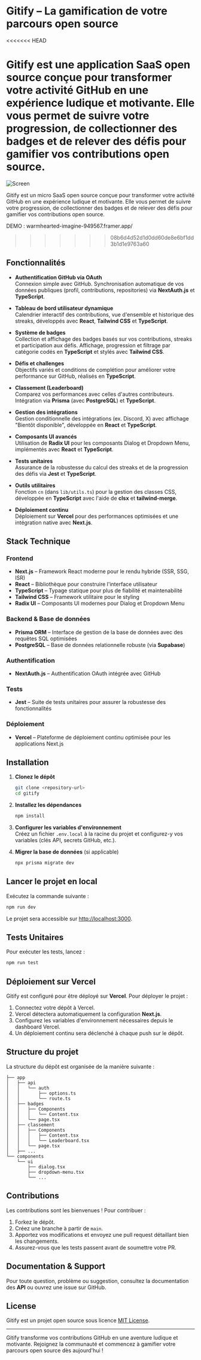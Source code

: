# Gitify – La gamification de votre parcours open source
<<<<<<< HEAD

Gitify est une application SaaS open source conçue pour transformer votre activité GitHub en une expérience ludique et motivante. Elle vous permet de suivre votre progression, de collectionner des badges et de relever des défis pour gamifier vos contributions open source.
=======
![Screen](screen)

Gitify est un micro SaaS open source conçue pour transformer votre activité GitHub en une expérience ludique et motivante. Elle vous permet de suivre votre progression, de collectionner des badges et de relever des défis pour gamifier vos contributions open source.

DEMO : warmhearted-imagine-949567.framer.app/
>>>>>>> 08b6d4d52d1d0dd60de8e6bf1dd3b1d1e9763a60

## Fonctionnalités

- **Authentification GitHub via OAuth**  
  Connexion simple avec GitHub. Synchronisation automatique de vos données publiques (profil, contributions, repositories) via **NextAuth.js** et **TypeScript**.

- **Tableau de bord utilisateur dynamique**  
  Calendrier interactif des contributions, vue d'ensemble et historique des streaks, développés avec **React**, **Tailwind CSS** et **TypeScript**.

- **Système de badges**  
  Collection et affichage des badges basés sur vos contributions, streaks et participation aux défis. Affichage, progression et filtrage par catégorie codés en **TypeScript** et stylés avec **Tailwind CSS**.

- **Défis et challenges**  
  Objectifs variés et conditions de complétion pour améliorer votre performance sur GitHub, réalisés en **TypeScript**.

- **Classement (Leaderboard)**  
  Comparez vos performances avec celles d'autres contributeurs. Intégration via **Prisma** (avec **PostgreSQL**) et **TypeScript**.

- **Gestion des intégrations**  
  Gestion conditionnelle des intégrations (ex. Discord, X) avec affichage "Bientôt disponible", développée en **React** et **TypeScript**.

- **Composants UI avancés**  
  Utilisation de **Radix UI** pour les composants Dialog et Dropdown Menu, implémentés avec **React** et **TypeScript**.

- **Tests unitaires**  
  Assurance de la robustesse du calcul des streaks et de la progression des défis via **Jest** et **TypeScript**.

- **Outils utilitaires**  
  Fonction `cn` (dans `lib/utils.ts`) pour la gestion des classes CSS, développée en **TypeScript** avec l'aide de **clsx** et **tailwind-merge**.

- **Déploiement continu**  
  Déploiement sur **Vercel** pour des performances optimisées et une intégration native avec **Next.js**.

## Stack Technique

### Frontend
- **Next.js** – Framework React moderne pour le rendu hybride (SSR, SSG, ISR)
- **React** – Bibliothèque pour construire l'interface utilisateur
- **TypeScript** – Typage statique pour plus de fiabilité et maintenabilité
- **Tailwind CSS** – Framework utilitaire pour le styling
- **Radix UI** – Composants UI modernes pour Dialog et Dropdown Menu

### Backend & Base de données
- **Prisma ORM** – Interface de gestion de la base de données avec des requêtes SQL optimisées
- **PostgreSQL** – Base de données relationnelle robuste (via **Supabase**)

### Authentification
- **NextAuth.js** – Authentification OAuth intégrée avec GitHub

### Tests
- **Jest** – Suite de tests unitaires pour assurer la robustesse des fonctionnalités

### Déploiement
- **Vercel** – Plateforme de déploiement continu optimisée pour les applications Next.js

## Installation

1. **Clonez le dépôt**
   ```bash
   git clone <repository-url>
   cd gitify
   ```

2. **Installez les dépendances**
   ```bash
   npm install
   ```

3. **Configurer les variables d'environnement**  
   Créez un fichier `.env.local` à la racine du projet et configurez-y vos variables (clés API, secrets GitHub, etc.).

4. **Migrer la base de données** (si applicable)
   ```bash
   npx prisma migrate dev
   ```

## Lancer le projet en local

Exécutez la commande suivante :
```bash
npm run dev
```
Le projet sera accessible sur [http://localhost:3000](http://localhost:3000).

## Tests Unitaires

Pour exécuter les tests, lancez :
```bash
npm run test
```

## Déploiement sur Vercel

Gitify est configuré pour être déployé sur **Vercel**. Pour déployer le projet :
1. Connectez votre dépôt à Vercel.
2. Vercel détectera automatiquement la configuration **Next.js**.
3. Configurez les variables d'environnement nécessaires depuis le dashboard Vercel.
4. Un déploiement continu sera déclenché à chaque push sur le dépôt.

## Structure du projet

La structure du dépôt est organisée de la manière suivante :
```
├── app
│   ├── api
│   │   └── auth
│   │       ├── options.ts
│   │       └── route.ts
│   ├── badges
│   │   ├── Components
│   │   │   └── Content.tsx
│   │   └── page.tsx
│   ├── classement
│   │   ├── Components
│   │   │   ├── Content.tsx
│   │   │   └── Leaderboard.tsx
│   │   └── page.tsx
│   ├── ...
└── components
    └── ui
        ├── dialog.tsx
        ├── dropdown-menu.tsx
        └── ...
```

## Contributions

Les contributions sont les bienvenues ! Pour contribuer :
1. Forkez le dépôt.
2. Créez une branche à partir de `main`.
3. Apportez vos modifications et envoyez une pull request détaillant bien les changements.
4. Assurez-vous que les tests passent avant de soumettre votre PR.

## Documentation & Support

Pour toute question, problème ou suggestion, consultez la documentation des **API** ou ouvrez une issue sur GitHub.

## License

Gitify est un projet open source sous licence [MIT License](LICENSE).

---

Gitify transforme vos contributions GitHub en une aventure ludique et motivante. Rejoignez la communauté et commencez à gamifier votre parcours open source dès aujourd'hui !
